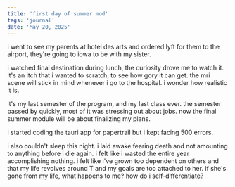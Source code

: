 ```yaml
---
title: 'first day of summer mod'
tags: 'journal'
date: 'May 20, 2025'
---
```


i went to see my parents at hotel des arts and ordered lyft for them to the airport, they're going to iowa to be with my sister.

i watched final destination during lunch, the curiosity drove me to watch it. it's an itch that i wanted to scratch, to see how gory it can get. the mri scene will stick in mind whenever i go to the hospital. i wonder how realistic it is.

it's my last semester of the program, and my last class ever. the semester passed by quickly, most of it was stressing out about jobs. now the final summer module will be about finalizing my plans.

i started coding the tauri app for papertrail but i kept facing 500 errors.

i also couldn't sleep this night. i laid awake fearing death and not amounting to anything before i die again. i felt like i wasted the entire year accomplishing nothing. i felt like i've grown too dependent on others and that my life revolves around T and my goals are too attached to her. if she's gone from my life, what happens to me? how do i self-differentiate?
